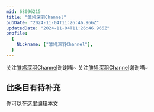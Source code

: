 ```yaml
---
mid: 68096215
title: "雏鸠深羽Channel"
pubDate: "2024-11-04T11:26:46.966Z"
updatedDate: "2024-11-04T11:26:46.966Z"
profile:
  {
    Nickname: ["雏鸠深羽Channel"],
  }
---
```


关注[雏鸠深羽Channel](https://space.bilibili.com/68096215)谢谢喵~ 关注[雏鸠深羽Channel](https://space.bilibili.com/68096215)谢谢喵~

## 此条目有待补充
你可以在[这里](https://github.com/Yuhanawa/VTuber.ICU/edit/master/src/content/v/雏鸠深羽Channel/index.md)编辑本文
